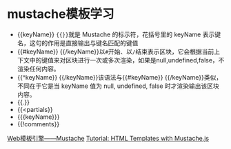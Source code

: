 # mustache模板学习
* {{keyName}} 
`{{}}`就是 Mustache 的标示符，花括号里的 keyName 表示键名，这句的作用是直接输出与键名匹配的键值
* {{#keyName}} {{/keyName}}以`#`开始、以`/`结束表示区块，它会根据当前上下文中的键值来对区块进行一次或多次渲染，如果是null,undefined,false，不渲染任何内容。
* {{^keyName}} {{/keyName}}该语法与{{#keyName}} {{/keyName}}类似，不同在于它是当 keyName 值为 null, undefined, false 时才渲染输出该区块内容。
* {{.}}
* {{<partials}}
* {{{keyName}}}
* {{!comments}}

[Web模板引擎——Mustache](http://www.iinterest.net/2012/09/12/web-template-engine-mustache/)
[Tutorial: HTML Templates with Mustache.js](http://coenraets.org/blog/2011/12/tutorial-html-templates-with-mustache-js/)
